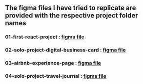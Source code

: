 ## The figma files I have tried to replicate are provided with the respective project folder names

### 01-first-react-project : [figma file](https://www.figma.com/file/xA1rJVQOorqMW6xjGdBLcI/ReactFacts?node-id=0%3A1&t=Uo1qVOS7aIhhQKOH-0)
### 02-solo-project-digital-business-card : [figma file](https://www.figma.com/file/4ctPLUvIn5b5Ep6YPOZWWd/Digital-Business-Card?node-id=0%3A1&t=JZuzFPJ0UJ90EVg6-0)
### 03-airbnb-experience-page : [figma file](https://www.figma.com/file/4YjrygFEXOcDp9AAnVFv7o/Airbnb-Experiences?node-id=0%3A1&t=YvvL4jGSlavKfzA7-0)
### 04-solo-project-travel-journal : [figma file](https://www.figma.com/file/QG4cOExkdbIbhSfWJhs2gs/Travel-Journal?node-id=0%3A1&t=eZx6EuGpY1kkmL7P-0)